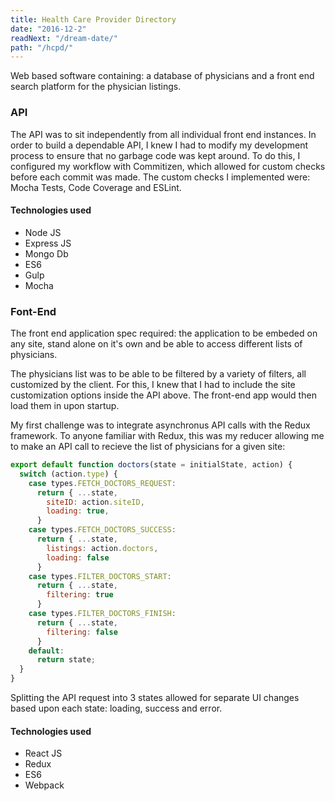 ```yaml
---
title: Health Care Provider Directory
date: "2016-12-2"
readNext: "/dream-date/"
path: "/hcpd/"
---
```


Web based software containing: a database of physicians and a front end search platform for the physician listings. 

### API 

The API was to sit independently from all individual front end instances. In order to build a dependable API, I knew I had to modify my development process to ensure that no garbage code was kept around. To do this, I configured my workflow with Commitizen, which allowed for custom checks before each commit was made. The custom checks I implemented were: Mocha Tests, Code Coverage and ESLint.

#### Technologies used
* Node JS
* Express JS
* Mongo Db
* ES6
* Gulp
* Mocha

### Font-End

The front end application spec required: the application to be embeded on any site, stand alone on it's own and be able to access different lists of physicians.

The physicians list was to be able to be filtered by a variety of filters, all customized by the client. For this, I knew that I had to include the site customization options inside the API above. The front-end app would then load them in upon startup.

My first challenge was to integrate asynchronus API calls with the Redux framework. To anyone familiar with Redux, this was my reducer allowing me to make an API call to recieve the list of physicians for a given site:

```javascript
export default function doctors(state = initialState, action) {
  switch (action.type) {
    case types.FETCH_DOCTORS_REQUEST: 
      return { ...state,
        siteID: action.siteID,
        loading: true,
      }
    case types.FETCH_DOCTORS_SUCCESS:
      return { ...state,
        listings: action.doctors,
        loading: false
      }
    case types.FILTER_DOCTORS_START:
      return { ...state, 
        filtering: true
      }
    case types.FILTER_DOCTORS_FINISH: 
      return { ...state,
        filtering: false
      }
    default:
      return state;
  }
}
```

Splitting the API request into 3 states allowed for separate UI changes based upon each state: loading, success and error.



#### Technologies used
* React JS
* Redux
* ES6
* Webpack